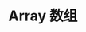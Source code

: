 <!--
 * @Author: Wenzhe
 * @Date: 2020-06-03 15:02:23
 * @LastEditors: Wenzhe
 * @LastEditTime: 2020-06-03 15:02:41
-->

# Array 数组

